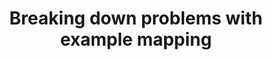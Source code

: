 ---
speaker: Gáspár Nagy
title: Breaking down problems with example mapping
id: gaspar-nagy
talk: true
topic-category: exploratory
---